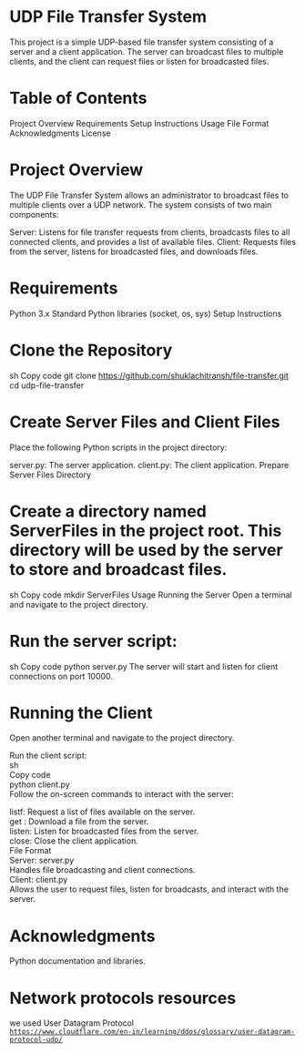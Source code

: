 # UDP File Transfer System
This project is a simple UDP-based file transfer system consisting of a server and a client application. The server can broadcast files to multiple clients, and the client can request files or listen for broadcasted files.

# Table of Contents
Project Overview
Requirements
Setup Instructions
Usage
File Format
Acknowledgments
License
# Project Overview
The UDP File Transfer System allows an administrator to broadcast files to multiple clients over a UDP network. The system consists of two main components:

Server: Listens for file transfer requests from clients, broadcasts files to all connected clients, and provides a list of available files.
Client: Requests files from the server, listens for broadcasted files, and downloads files.
# Requirements
Python 3.x
Standard Python libraries (socket, os, sys)
Setup Instructions
# Clone the Repository
sh
Copy code
git clone https://github.com/shuklachitransh/file-transfer.git
cd udp-file-transfer
# Create Server Files and Client Files

Place the following Python scripts in the project directory:

server.py: The server application.
client.py: The client application.
Prepare Server Files Directory

# Create a directory named ServerFiles in the project root. This directory will be used by the server to store and broadcast files.

sh
Copy code
mkdir ServerFiles
Usage
Running the Server
Open a terminal and navigate to the project directory.

# Run the server script:

sh
Copy code
python server.py
The server will start and listen for client connections on port 10000.

# Running the Client
Open another terminal and navigate to the project directory.

Run the client script:<br>
sh<br>
Copy code<br>
python client.py<br>
Follow the on-screen commands to interact with the server:<br>

listf: Request a list of files available on the server.<br>
get <filename>: Download a file from the server.<br>
listen: Listen for broadcasted files from the server.<br>
close: Close the client application.<br>
File Format<br>
Server: server.py<br>
Handles file broadcasting and client connections.<br>
Client: client.py<br>
Allows the user to request files, listen for broadcasts, and interact with the server.<br>
# Acknowledgments
Python documentation and libraries.<br>
# Network protocols resources<br>
we used User Datagram Protocol<br>
<code>https://www.cloudflare.com/en-in/learning/ddos/glossary/user-datagram-protocol-udp/</code>
